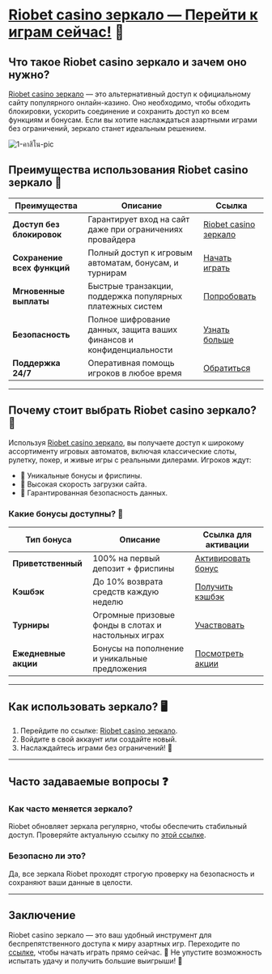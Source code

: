 # [Riobet casino зеркало — Перейти к играм сейчас!](https://brandplay.link/dtx89f2L) 🎰

## Что такое Riobet casino зеркало и зачем оно нужно?

[Riobet casino зеркало](https://brandplay.link/dtx89f2L) — это альтернативный доступ к официальному сайту популярного онлайн-казино. Оно необходимо, чтобы обходить блокировки, ускорить соединение и сохранить доступ ко всем функциям и бонусам. Если вы хотите наслаждаться азартными играми без ограничений, зеркало станет идеальным решением.

![1-คาสิโน-pic](https://github.com/user-attachments/assets/72e4d7d2-cc67-4699-9c33-5c9c51ba724f)

## Преимущества использования Riobet casino зеркало 🌟

| **Преимущества**                     | **Описание**                                                                                              | **Ссылка**                                           |
|---------------------------------------|----------------------------------------------------------------------------------------------------------|-----------------------------------------------------|
| **Доступ без блокировок**             | Гарантирует вход на сайт даже при ограничениях провайдера                                                | [Riobet casino зеркало](https://brandplay.link/dtx89f2L) |
| **Сохранение всех функций**           | Полный доступ к игровым автоматам, бонусам, и турнирам                                                   | [Начать играть](https://brandplay.link/dtx89f2L)    |
| **Мгновенные выплаты**                | Быстрые транзакции, поддержка популярных платежных систем                                                | [Попробовать](https://brandplay.link/dtx89f2L)      |
| **Безопасность**                      | Полное шифрование данных, защита ваших финансов и конфиденциальности                                      | [Узнать больше](https://brandplay.link/dtx89f2L)    |
| **Поддержка 24/7**                    | Оперативная помощь игроков в любое время                                                                 | [Обратиться](https://brandplay.link/dtx89f2L)       |

---

## Почему стоит выбрать Riobet casino зеркало? 🎲

Используя [Riobet casino зеркало](https://brandplay.link/dtx89f2L), вы получаете доступ к широкому ассортименту игровых автоматов, включая классические слоты, рулетку, покер, и живые игры с реальными дилерами. Игроков ждут:

- 🎁 Уникальные бонусы и фриспины.
- 🚀 Высокая скорость загрузки сайта.
- 🔐 Гарантированная безопасность данных.

### Какие бонусы доступны? 🎉

| **Тип бонуса**       | **Описание**                                                      | **Ссылка для активации**                           |
|-----------------------|------------------------------------------------------------------|---------------------------------------------------|
| **Приветственный**    | 100% на первый депозит + фриспины                                | [Активировать бонус](https://brandplay.link/dtx89f2L) |
| **Кэшбэк**            | До 10% возврата средств каждую неделю                           | [Получить кэшбэк](https://brandplay.link/dtx89f2L)  |
| **Турниры**           | Огромные призовые фонды в слотах и настольных играх             | [Участвовать](https://brandplay.link/dtx89f2L)     |
| **Ежедневные акции**  | Бонусы на пополнение и уникальные предложения                   | [Посмотреть акции](https://brandplay.link/dtx89f2L) |

---

## Как использовать зеркало? 🖥️

1. Перейдите по ссылке: [Riobet casino зеркало](https://brandplay.link/dtx89f2L).
2. Войдите в свой аккаунт или создайте новый.
3. Наслаждайтесь играми без ограничений! 💎

---

## Часто задаваемые вопросы ❓

### **Как часто меняется зеркало?**
Riobet обновляет зеркала регулярно, чтобы обеспечить стабильный доступ. Проверяйте актуальную ссылку по [этой ссылке](https://brandplay.link/dtx89f2L).

### **Безопасно ли это?**
Да, все зеркала Riobet проходят строгую проверку на безопасность и сохраняют ваши данные в целости.

---

## Заключение

Riobet casino зеркало — это ваш удобный инструмент для беспрепятственного доступа к миру азартных игр. Переходите по [ссылке](https://brandplay.link/dtx89f2L), чтобы начать играть прямо сейчас. 🎰 Не упустите возможность испытать удачу и получить большие выигрыши! 🚀
